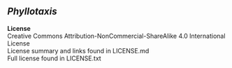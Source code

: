 _Phyllotaxis_
------
__License__  
Creative Commons Attribution-NonCommercial-ShareAlike 4.0 International License  
License summary and links found in LICENSE.md  
Full license found in LICENSE.txt
